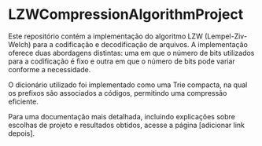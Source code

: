 # LZWCompressionAlgorithmProject

Este repositório contém a implementação do algoritmo LZW (Lempel-Ziv-Welch) para a codificação e decodificação de arquivos. A implementação oferece duas abordagens distintas: uma em que o número de bits utilizados para a codificação é fixo e outra em que o número de bits pode variar conforme a necessidade.

O dicionário utilizado foi implementado como uma Trie compacta, na qual os prefixos são associados a códigos, permitindo uma compressão eficiente.

Para uma documentação mais detalhada, incluindo explicações sobre escolhas de projeto e resultados obtidos, acesse a página [adicionar link depois].
